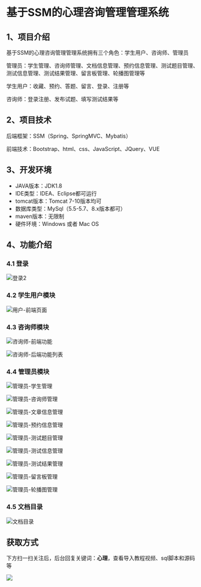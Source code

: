 # 基于SSM的心理咨询管理管理系统

## 1、项目介绍

基于SSM的心理咨询管理管理系统拥有三个角色：学生用户、咨询师、管理员

管理员：学生管理、咨询师管理、文档信息管理、预约信息管理、测试题目管理、测试信息管理、测试结果管理、留言板管理、轮播图管理等

学生用户：收藏、预约、答题、留言、登录、注册等

咨询师：登录注册、发布试题、填写测试结果等


## 2、项目技术

后端框架：SSM（Spring、SpringMVC、Mybatis）

前端技术：Bootstrap、html、css、JavaScript、JQuery、VUE

## 3、开发环境

- JAVA版本：JDK1.8
- IDE类型：IDEA、Eclipse都可运行
- tomcat版本：Tomcat 7-10版本均可
- 数据库类型：MySql（5.5-5.7、8.x版本都可） 
- maven版本：无限制
- 硬件环境：Windows 或者 Mac OS


## 4、功能介绍

### 4.1 登录

![登录2](https://www.codeshop.fun/Typora-Images/202212262229976.jpg)

### 4.2 学生用户模块

![用户-前端页面](https://www.codeshop.fun/Typora-Images/202212262229759.jpg)

### 4.3 咨询师模块

![咨询师-前端功能](https://www.codeshop.fun/Typora-Images/202212262229088.jpg)

![咨询师-后端功能列表](https://www.codeshop.fun/Typora-Images/202212262229881.jpg)

### 4.4 管理员模块

![管理员-学生管理](https://www.codeshop.fun/Typora-Images/202212262229242.jpg)

![管理员-咨询师管理](https://www.codeshop.fun/Typora-Images/202212262229602.jpg)

![管理员-文章信息管理](https://www.codeshop.fun/Typora-Images/202212262229958.jpg)

![管理员-预约信息管理](https://www.codeshop.fun/Typora-Images/202212262229975.jpg)

![管理员-测试题目管理](https://www.codeshop.fun/Typora-Images/202212262230794.jpg)

![管理员-测试信息管理](https://www.codeshop.fun/Typora-Images/202212262230012.jpg)

![管理员-测试结果管理](https://www.codeshop.fun/Typora-Images/202212262230676.jpg)

![管理员-留言板管理](https://www.codeshop.fun/Typora-Images/202212262230117.jpg)

![管理员-轮播图管理](https://www.codeshop.fun/Typora-Images/202212262230792.jpg)

### 4.5 文档目录

![文档目录](https://www.codeshop.fun/Typora-Images/202212282336530.jpg)

## 获取方式

下方扫一扫关注后，后台回复关键词：**心理**，查看导入教程视频、sql脚本和源码等

 ![](https://www.codeshop.fun/Typora-Images/202205281253739.png)
